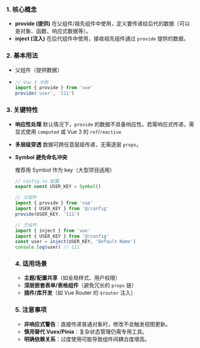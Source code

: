 ### 1. 核心概念‌

- ‌**provide (提供)**‌
  在父组件/祖先组件中使用，定义要传递给后代的数据（可以是对象、函数、响应式数据等）。
- **inject (注入)**‌
  在后代组件中使用，接收祖先组件通过 `provide` 提供的数据。

### 2. 基本用法

- 父组件（提供数据）

- ```ts
  // Vue 3 示例
  import { provide } from 'vue'
  provide('user', '111')
  ```

### 3. 关键特性

- **响应性处理**‌
  默认情况下，`provide` 的数据不具备响应性。若需响应式传递，需显式使用 `computed` 或 Vue 3 的 `ref`/`reactive`

- **多层级穿透**‌
  数据可跨任意层级传递，无需逐层 `props`。

- ‌**Symbol 避免命名冲突**

  推荐用 Symbol 作为 key（大型项目适用）

  ```ts
  // config.ts 配置
  export const USER_KEY = Symbol()
  ```

  ```ts
  // 父组件
  import { provide } from 'vue'
  import { USER_KEY } from '@/config'
  provide(USER_KEY, '111')
  ```

  ```ts
  // 子组件
  import { inject } from 'vue'
  import { USER_KEY } from '@/config'
  const user = inject(USER_KEY, 'Default Name')
  console.log(user) // 111
  ```

  ### 4. 适用场景

  - **主题/配置共享**‌（如全局样式、用户权限）
  - **深层嵌套表单/表格组件**‌（避免冗长的 `props` 链）
  - **插件/库开发**‌（如 Vue Router 的 `$router` 注入）

  ### 5. 注意事项

  - ‌**非响应式警告**‌：直接传递普通对象时，修改不会触发视图更新。
  - ‌**慎用替代 Vuex/Pinia**‌：复杂状态管理仍需专用工具。
  - ‌**明确依赖关系**‌：过度使用可能导致组件间耦合度增高。



